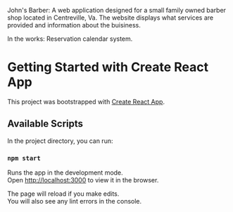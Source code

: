 John's Barber:
A web application designed for a small family owned barber shop located in Centreville, Va.
The website displays what services are provided and information about the buisiness. 

In the works:
Reservation calendar system.

# Getting Started with Create React App

This project was bootstrapped with [Create React App](https://github.com/facebook/create-react-app).

## Available Scripts

In the project directory, you can run:

### `npm start`

Runs the app in the development mode.\
Open [http://localhost:3000](http://localhost:3000) to view it in the browser.

The page will reload if you make edits.\
You will also see any lint errors in the console.
